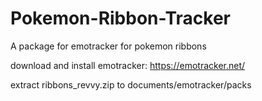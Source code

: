 # Pokemon-Ribbon-Tracker
A package for emotracker for pokemon ribbons

download and install emotracker: https://emotracker.net/

extract ribbons_revvy.zip to documents/emotracker/packs
